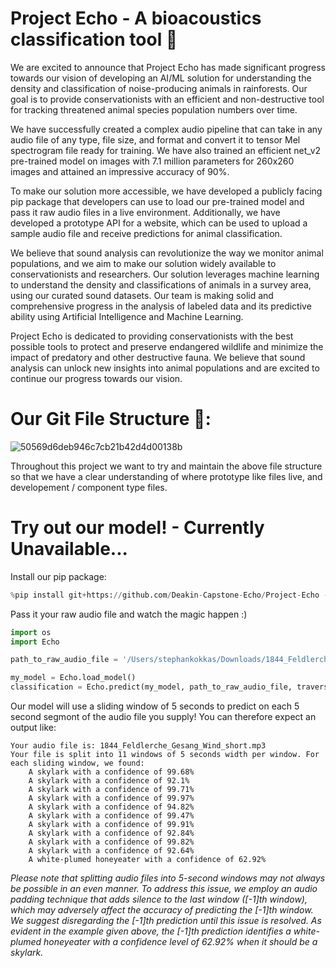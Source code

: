 # Project Echo - A bioacoustics classification tool 🤖

We are excited to announce that Project Echo has made significant progress towards our vision of developing an AI/ML solution for understanding the density and classification of noise-producing animals in rainforests. Our goal is to provide conservationists with an efficient and non-destructive tool for tracking threatened animal species population numbers over time.

We have successfully created a complex audio pipeline that can take in any audio file of any type, file size, and format and convert it to tensor Mel spectrogram file ready for training. We have also trained an efficient net_v2 pre-trained model on images with 7.1 million parameters for 260x260 images and attained an impressive accuracy of 90%.

To make our solution more accessible, we have developed a publicly facing pip package that developers can use to load our pre-trained model and pass it raw audio files in a live environment. Additionally, we have developed a prototype API for a website, which can be used to upload a sample audio file and receive predictions for animal classification.

We believe that sound analysis can revolutionize the way we monitor animal populations, and we aim to make our solution widely available to conservationists and researchers. Our solution leverages machine learning to understand the density and classifications of animals in a survey area, using our curated sound datasets. Our team is making solid and comprehensive progress in the analysis of labeled data and its predictive ability using Artificial Intelligence and Machine Learning.

Project Echo is dedicated to providing conservationists with the best possible tools to protect and preserve endangered wildlife and minimize the impact of predatory and other destructive fauna. We believe that sound analysis can unlock new insights into animal populations and are excited to continue our progress towards our vision.

# Our Git File Structure 📂:

![50569d6deb946c7cb21b42d4d00138b](https://github.com/DataBytes-Organisation/Project-Echo/assets/95070150/e8aaf728-c80f-42c1-af07-40651438c002)

Throughout this project we want to try and maintain the above file structure so that we have a clear understanding of where prototype like files live, and developement / component type files.

# Try out our model! - Currently Unavailable...

Install our pip package:
``` python
%pip install git+https://github.com/Deakin-Capstone-Echo/Project-Echo --quiet
```

Pass it your raw audio file and watch the magic happen :)
``` python
import os
import Echo

path_to_raw_audio_file = '/Users/stephankokkas/Downloads/1844_Feldlerche_Gesang_Wind_short.mp3'

my_model = Echo.load_model()
classification = Echo.predict(my_model, path_to_raw_audio_file, traverse_path=False)
```

Our model will use a sliding window of 5 seconds to predict on each 5 second segmont of the audio file you supply! You can therefore expect an output like:
```
Your audio file is: 1844_Feldlerche_Gesang_Wind_short.mp3
Your file is split into 11 windows of 5 seconds width per window. For each sliding window, we found:
    A skylark with a confidence of 99.68%
    A skylark with a confidence of 92.1%
    A skylark with a confidence of 99.71%
    A skylark with a confidence of 99.97%
    A skylark with a confidence of 94.82%
    A skylark with a confidence of 99.47%
    A skylark with a confidence of 99.91%
    A skylark with a confidence of 92.84%
    A skylark with a confidence of 99.82%
    A skylark with a confidence of 92.64%
    A white-plumed honeyeater with a confidence of 62.92%
```

*Please note that splitting audio files into 5-second windows may not always be possible in an even manner. To address this issue, we employ an audio padding technique that adds silence to the last window ([-1]th window), which may adversely affect the accuracy of predicting the [-1]th window. We suggest disregarding the [-1]th prediction until this issue is resolved. As evident in the example given above, the [-1]th prediction identifies a white-plumed honeyeater with a confidence level of 62.92% when it should be a skylark.*
